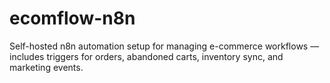 # ecomflow-n8n
Self-hosted n8n automation setup for managing e-commerce workflows — includes triggers for orders, abandoned carts, inventory sync, and marketing events.
